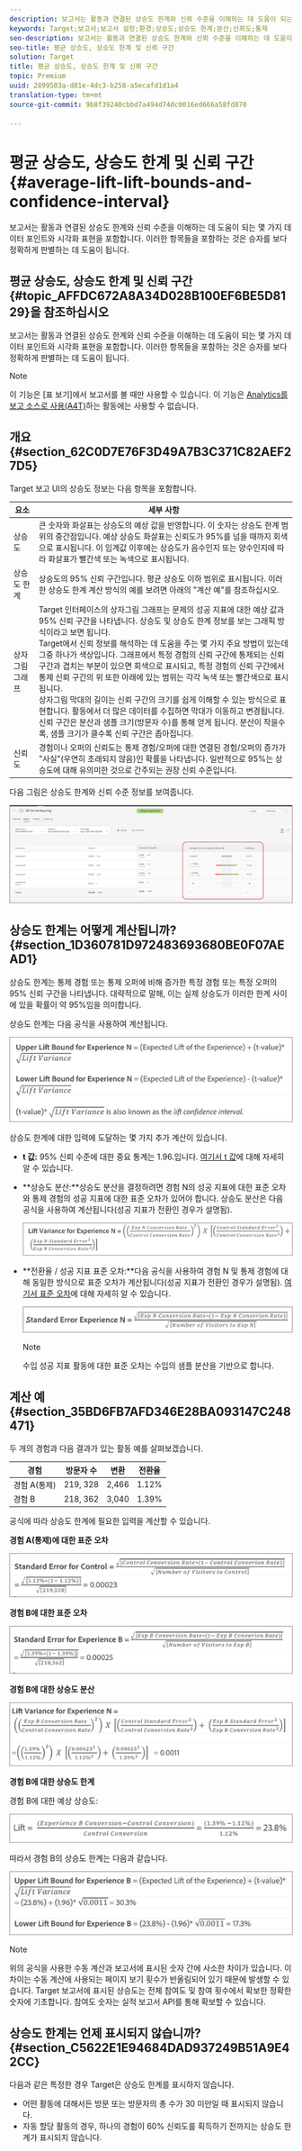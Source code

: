 ```yaml
---
description: 보고서는 활동과 연결된 상승도 한계와 신뢰 수준을 이해하는 데 도움이 되는 몇 가지 데이터 포인트와 시각화 표현을 포함합니다. 이러한 항목들을 포함하는 것은 승자를 보다 정확하게 판별하는 데 도움이 됩니다.
keywords: Target;보고서;보고서 설정;환경;상승도;상승도 한계;분산;신뢰도;통제
seo-description: 보고서는 활동과 연결된 상승도 한계와 신뢰 수준을 이해하는 데 도움이 되는 몇 가지 데이터 포인트와 시각화 표현을 포함합니다. 이러한 항목들을 포함하는 것은 승자를 보다 정확하게 판별하는 데 도움이 됩니다.
seo-title: 평균 상승도, 상승도 한계 및 신뢰 구간
solution: Target
title: 평균 상승도, 상승도 한계 및 신뢰 구간
topic: Premium
uuid: 2899503a-d81e-4dc3-b258-a5ecafd1d1a4
translation-type: tm+mt
source-git-commit: 9b8f39240cbbd7a494d74dc0016ed666a58fd870

---
```



# 평균 상승도, 상승도 한계 및 신뢰 구간{#average-lift-lift-bounds-and-confidence-interval}

보고서는 활동과 연결된 상승도 한계와 신뢰 수준을 이해하는 데 도움이 되는 몇 가지 데이터 포인트와 시각화 표현을 포함합니다. 이러한 항목들을 포함하는 것은 승자를 보다 정확하게 판별하는 데 도움이 됩니다.

## 평균 상승도, 상승도 한계 및 신뢰 구간{#topic_AFFDC672A8A34D028B100EF6BE5D8129}을 참조하십시오 

보고서는 활동과 연결된 상승도 한계와 신뢰 수준을 이해하는 데 도움이 되는 몇 가지 데이터 포인트와 시각화 표현을 포함합니다. 이러한 항목들을 포함하는 것은 승자를 보다 정확하게 판별하는 데 도움이 됩니다.

>[!NOTE]
>
>이 기능은 [표 보기]에서 보고서를 볼 때만 사용할 수 있습니다. 이 기능은 [Analytics를 보고 소스로 사용(A4T)](../../c-integrating-target-with-mac/a4t/a4t.md#concept_7540C8C04259434AB6EE33B09F47A1DE)하는 활동에는 사용할 수 없습니다.

## 개요 {#section_62C0D7E76F3D49A7B3C371C82AEF27D5}

Target 보고 UI의 상승도 정보는 다음 항목을 포함합니다.

| 요소 | 세부 사항 |
|--- |--- |
| 상승도 | 큰 숫자와 화살표는 상승도의 예상 값을 반영합니다. 이 숫자는 상승도 한계 범위의 중간점입니다. 예상 상승도 화살표는 신뢰도가 95%를 넘을 때까지 회색으로 표시됩니다. 이 임계값 이후에는 상승도가 음수인지 또는 양수인지에 따라 화살표가 빨간색 또는 녹색으로 표시됩니다. |
| 상승도 한계 | 상승도의 95% 신뢰 구간입니다. 평균 상승도 이하 범위로 표시됩니다. 이러한 상승도 한계 계산 방식의 예를 보려면 아래의 &quot;계산 예&quot;를 참조하십시오. |
| 상자그림 그래프 | Target 인터페이스의 상자그림 그래프는 문제의 성공 지표에 대한 예상 값과 95% 신뢰 구간을 나타냅니다. 상승도 및 상승도 한계 정보를 보는 그래픽 방식이라고 보면 됩니다.<br>Target에서 신뢰 정보를 해석하는 데 도움을 주는 몇 가지 주요 방법이 있는데 그중 하나가 색상입니다. 그래프에서 특정 경험의 신뢰 구간에 통제되는 신뢰 구간과 겹치는 부분이 있으면 회색으로 표시되고, 특정 경험의 신뢰 구간에서 통제 신뢰 구간의 위 또한 아래에 있는 범위는 각각 녹색 또는 빨간색으로 표시됩니다.<br>상자그림 막대의 길이는 신뢰 구간의 크기를 쉽게 이해할 수 있는 방식으로 표현합니다. 활동에서 더 많은 데이터를 수집하면 막대가 이동하고 변경됩니다. 신뢰 구간은 분산과 샘플 크기(방문자 수)를 통해 얻게 됩니다. 분산이 작을수록, 샘플 크기가 클수록 신뢰 구간은 좁아집니다. |
| 신뢰도 | 경험이나 오퍼의 신뢰도는 통제 경험/오퍼에 대한 연결된 경험/오퍼의 증가가 &quot;사실&quot;(우연히 초래되지 않음)인 확률을 나타냅니다. 일반적으로 95%는 상승도에 대해 유의미한 것으로 간주되는 권장 신뢰 수준입니다. |

다음 그림은 상승도 한계와 신뢰 수준 정보를 보여줍니다.

![](assets/lift-screenshot.png)

## 상승도 한계는 어떻게 계산됩니까? {#section_1D360781D972483693680BE0F07AEAD1}

상승도 한계는 통제 경험 또는 통제 오퍼에 비해 증가한 특정 경험 또는 특정 오퍼의 95% 신뢰 구간을 나타냅니다. 대략적으로 말해, 이는 실제 상승도가 이러한 한계 사이에 있을 확률이 약 95%임을 의미합니다.

상승도 한계는 다음 공식을 사용하여 계산됩니다.

![](assets/lift_diagram.png)

상승도 한계에 대한 입력에 도달하는 몇 가지 추가 계산이 있습니다.

* **t 값:** 95% 신뢰 수준에 대한 중요 통계는 1.96.입니다. [여기서 t 값](https://en.wikipedia.org/wiki/T-statistic)에 대해 자세히 알 수 있습니다.
* **상승도 분산:**상승도 분산을 결정하려면 경험 N의 성공 지표에 대한 표준 오차와 통제 경험의 성공 지표에 대한 표준 오차가 있어야 합니다. 상승도 분산은 다음 공식을 사용하여 계산됩니다(성공 지표가 전환인 경우가 설명됨).

   ![](assets/lift_variance.png)

* **전환율 / 성공 지표 표준 오차:**다음 공식을 사용하여 경험 N 및 통제 경험에 대해 동일한 방식으로 표준 오차가 계산됩니다(성공 지표가 전환인 경우가 설명됨). [여기서 표준 오차](https://en.wikipedia.org/wiki/Standard_error)에 대해 자세히 알 수 있습니다.

   ![](assets/standard_error.png)

   >[!NOTE]
   >
   >수입 성공 지표 활동에 대한 표준 오차는 수입의 샘플 분산을 기반으로 합니다.

## 계산 예 {#section_35BD6FB7AFD346E28BA093147C248471}

두 개의 경험과 다음 결과가 있는 활동 예를 살펴보겠습니다.

| 경험 | 방문자 수 | 변환 | 전환율 |
|--- |--- |--- |--- |
| 경험 A(통제) | 219, 328 | 2,466 | 1.12% |
| 경험 B | 218, 362 | 3,040 | 1.39% |

공식에 따라 상승도 한계에 필요한 입력을 계산할 수 있습니다.

**경험 A(통제)에 대한 표준 오차**

![](assets/standard_error_A.png)

**경험 B에 대한 표준 오차**

![](assets/standard_error_B.png)

**경험 B에 대한 상승도 분산**

![](assets/lift_variance_B.png)

**경험 B에 대한 상승도 한계**

경험 B에 대한 예상 상승도:

![](assets/lift_bounds_B.png)

따라서 경험 B의 상승도 한계는 다음과 같습니다.

![](assets/lift_bounds_B2.png)

>[!NOTE]
>
>위의 공식을 사용한 수동 계산과 보고서에 표시된 숫자 간에 사소한 차이가 있습니다. 이 차이는 수동 계산에 사용되는 페이지 보기 횟수가 반올림되어 있기 때문에 발생할 수 있습니다. Target 보고서에 표시된 상승도는 전체 참여도 및 참여 횟수에서 확보한 정확한 숫자에 기초합니다. 참여도 숫자는 실적 보고서 API를 통해 확보할 수 있습니다.

## 상승도 한계는 언제 표시되지 않습니까? {#section_C5622E1E94684DAD937249B51A9E42CC}

다음과 같은 특정한 경우 Target은 상승도 한계를 표시하지 않습니다.

* 어떤 활동에 대해서든 방문 또는 방문자의 총 수가 30 미만일 때 표시되지 않습니다.
* 자동 할당 활동의 경우, 하나의 경험이 60% 신뢰도를 획득하기 전까지는 상승도 한계가 표시되지 않습니다.

